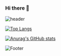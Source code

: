 ### Hi there 👋

<!--
**calvin9150/calvin9150** is a ✨ _special_ ✨ repository because its `README.md` (this file) appears on your GitHub profile.

Here are some ideas to get you started:

- 🔭 I’m currently working on ...
- 🌱 I’m currently learning ...
- 👯 I’m looking to collaborate on ...
- 🤔 I’m looking for help with ...
- 💬 Ask me about ...
- 📫 How to reach me: ...
- 😄 Pronouns: ...
- ⚡ Fun fact: ...
-->

![header](https://capsule-render.vercel.app/api?type=waving&color=timeAuto&height=300&text=W.B.+JANG&section=header&text=capsule%20render&fontSize=90)

[![Top Langs](https://github-readme-stats.vercel.app/api/top-langs/?username=calvin9150&hide=html,PLSQL,SCSS,CSS&layout=compact)](https://github.com/anuraghazra/github-readme-stats)

[![Anurag's GitHub stats](https://github-readme-stats.vercel.app/api?username=calvin9150)](https://github.com/anuraghazra/github-readme-stats)

![Footer](https://capsule-render.vercel.app/api?type=waving&color=auto&height=200&section=footer)
